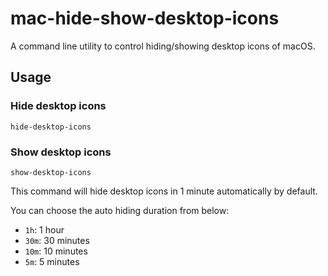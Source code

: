 # mac-hide-show-desktop-icons

A command line utility to control hiding/showing desktop icons of macOS.

## Usage

### Hide desktop icons

```shell
hide-desktop-icons
```

### Show desktop icons

```shell
show-desktop-icons
```

This command will hide desktop icons in 1 minute automatically by default.

You can choose the auto hiding duration from below:

- `1h`: 1 hour
- `30m`: 30 minutes
- `10m`: 10 minutes
- `5m`: 5 minutes
